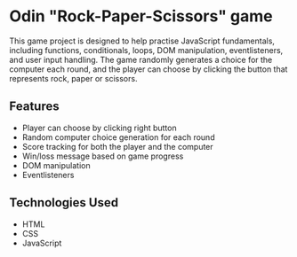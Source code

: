 # Odin "Rock-Paper-Scissors" game

This game project is designed to help practise JavaScript fundamentals, including functions, conditionals, loops, DOM manipulation, eventlisteners, and user input handling. The game randomly generates a choice for the computer each round, and the player can choose by clicking the button that represents rock, paper or scissors.

## Features

- Player can choose by clicking right button
- Random computer choice generation for each round
- Score tracking for both the player and the computer
- Win/loss message based on game progress
- DOM manipulation
- Eventlisteners

## Technologies Used

- HTML
- CSS
- JavaScript
